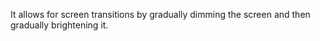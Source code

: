 It allows for screen transitions by gradually dimming the screen and then gradually brightening it.
